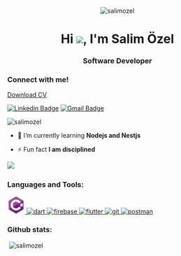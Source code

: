 <p align="center"> <img src="https://media.tenor.com/kqixRX0zKOcAAAAd/cool.gif" alt="salimozel" /> </p>

<h1 align="center">Hi <img src="https://media.giphy.com/media/hvRJCLFzcasrR4ia7z/giphy.gif" width="35px">, I'm Salim Özel</h1>
<h3 align="center">Software Developer</h3>

<h3 align="left">Connect with me!</h3>

[Download CV](https://github.com/SalimOzel/Patika/files/13885915/cv.pdf)


[![Linkedin Badge](https://img.shields.io/badge/-salimozel-blue?style=flat-square&logo=Linkedin&logoColor=white&link=https://www.linkedin.com/in/salim-%C3%B6zel-33639b192/)](https://www.linkedin.com/in/salim-%C3%B6zel-33639b192/) 
[![Gmail Badge](https://img.shields.io/badge/-salimozel123@gmail.com-c14438?style=flat-square&logo=Gmail&logoColor=white&link=mailto:salimozel123@gmail.com)](mailto:salimozel123@gmail.com) 

<p align="left"> <img src="https://komarev.com/ghpvc/?username=salimozel&label=Profile%20views&color=0e75b6&style=flat" alt="salimozel" /> </p>




- 🌱 I’m currently learning **Nodejs and Nestjs**

- ⚡ Fun fact **I am disciplined**
<img src = "https://github-readme-stats.vercel.app/api/top-langs/?username=salimozel&layout=compact">

<h3 align="left">Languages and Tools:</h3>

<p align="left"> <a href="https://www.w3schools.com/cs/" target="_blank" rel="noreferrer"> <img src="https://raw.githubusercontent.com/devicons/devicon/master/icons/csharp/csharp-original.svg" alt="csharp" width="40" height="40"/> </a> <a href="https://dart.dev" target="_blank" rel="noreferrer"> <img src="https://www.vectorlogo.zone/logos/dartlang/dartlang-icon.svg" alt="dart" width="40" height="40"/> </a> <a href="https://firebase.google.com/" target="_blank" rel="noreferrer"> <img src="https://www.vectorlogo.zone/logos/firebase/firebase-icon.svg" alt="firebase" width="40" height="40"/> </a> <a href="https://flutter.dev" target="_blank" rel="noreferrer"> <img src="https://www.vectorlogo.zone/logos/flutterio/flutterio-icon.svg" alt="flutter" width="40" height="40"/> </a> <a href="https://git-scm.com/" target="_blank" rel="noreferrer"> <img src="https://www.vectorlogo.zone/logos/git-scm/git-scm-icon.svg" alt="git" width="40" height="40"/> </a> <a href="https://postman.com" target="_blank" rel="noreferrer"> <img src="https://www.vectorlogo.zone/logos/getpostman/getpostman-icon.svg" alt="postman" width="40" height="40"/> </a> </p>
<h3 align="left">Github stats:</h3>

<p>&nbsp;<img align="center" src="https://github-readme-stats.vercel.app/api?username=salimozel&show_icons=true&locale=en" alt="salimozel" /></p>

